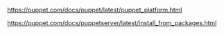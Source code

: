 https://puppet.com/docs/puppet/latest/puppet_platform.html

https://puppet.com/docs/puppetserver/latest/install_from_packages.html
